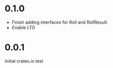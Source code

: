 # 0.1.0

* Finish adding interfaces for Roll and RollResult.
* Enable LTO

# 0.0.1

Initial crates.io test